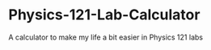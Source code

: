 Physics-121-Lab-Calculator
==========================
A calculator to make my life a bit easier in Physics 121 labs
